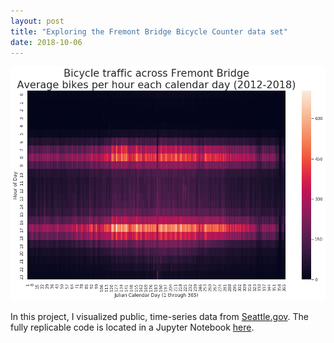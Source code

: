 ```yaml
---
layout: post
title: "Exploring the Fremont Bridge Bicycle Counter data set"
date: 2018-10-06
---
```

<center><img src="https://github.com/kairstenfay/kairstenfay.github.io/blob/master/images/fremont-bicycle-data.png?raw=true" width="600 px" />
</center>
 
In this project, I visualized public, time-series data from [Seattle.gov](http://seattle.gov). 
The fully replicable code is located in a Jupyter Notebook [here](https://github.com/kairstenfay/data-viz/blob/master/Fremont%20bicyclists.ipynb).  
